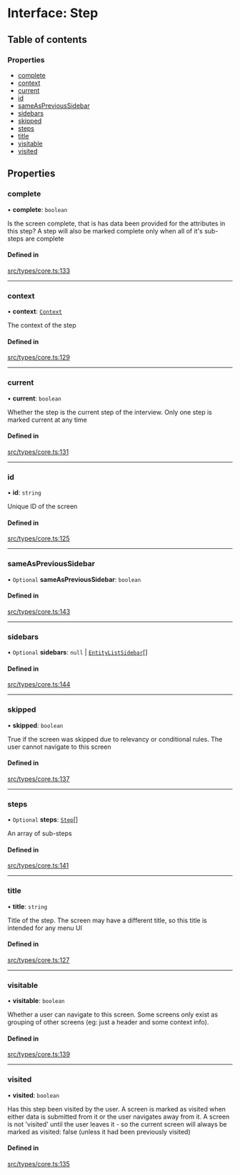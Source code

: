 # Interface: Step

## Table of contents

### Properties

- [complete](../wiki/Step#complete)
- [context](../wiki/Step#context)
- [current](../wiki/Step#current)
- [id](../wiki/Step#id)
- [sameAsPreviousSidebar](../wiki/Step#sameasprevioussidebar)
- [sidebars](../wiki/Step#sidebars)
- [skipped](../wiki/Step#skipped)
- [steps](../wiki/Step#steps)
- [title](../wiki/Step#title)
- [visitable](../wiki/Step#visitable)
- [visited](../wiki/Step#visited)

## Properties

### complete

• **complete**: `boolean`

Is the screen complete, that is has data been provided for the attributes in this step? A step will also be marked complete only when all of it's sub-steps are complete

#### Defined in

[src/types/core.ts:133](https://github.com/decisively-io/interview-sdk/blob/6c5a6e0/src/types/core.ts#L133)

___

### context

• **context**: [`Context`](../wiki/Context)

The context of the step

#### Defined in

[src/types/core.ts:129](https://github.com/decisively-io/interview-sdk/blob/6c5a6e0/src/types/core.ts#L129)

___

### current

• **current**: `boolean`

Whether the step is the current step of the interview. Only one step is marked current at any time

#### Defined in

[src/types/core.ts:131](https://github.com/decisively-io/interview-sdk/blob/6c5a6e0/src/types/core.ts#L131)

___

### id

• **id**: `string`

Unique ID of the screen

#### Defined in

[src/types/core.ts:125](https://github.com/decisively-io/interview-sdk/blob/6c5a6e0/src/types/core.ts#L125)

___

### sameAsPreviousSidebar

• `Optional` **sameAsPreviousSidebar**: `boolean`

#### Defined in

[src/types/core.ts:143](https://github.com/decisively-io/interview-sdk/blob/6c5a6e0/src/types/core.ts#L143)

___

### sidebars

• `Optional` **sidebars**: ``null`` \| [`EntityListSidebar`](../wiki/Exports#entitylistsidebar)[]

#### Defined in

[src/types/core.ts:144](https://github.com/decisively-io/interview-sdk/blob/6c5a6e0/src/types/core.ts#L144)

___

### skipped

• **skipped**: `boolean`

True if the screen was skipped due to relevancy or conditional rules. The user cannot navigate to this screen

#### Defined in

[src/types/core.ts:137](https://github.com/decisively-io/interview-sdk/blob/6c5a6e0/src/types/core.ts#L137)

___

### steps

• `Optional` **steps**: [`Step`](../wiki/Step)[]

An array of sub-steps

#### Defined in

[src/types/core.ts:141](https://github.com/decisively-io/interview-sdk/blob/6c5a6e0/src/types/core.ts#L141)

___

### title

• **title**: `string`

Title of the step. The screen may have a different title, so this title is intended for any menu UI

#### Defined in

[src/types/core.ts:127](https://github.com/decisively-io/interview-sdk/blob/6c5a6e0/src/types/core.ts#L127)

___

### visitable

• **visitable**: `boolean`

Whether a user can navigate to this screen. Some screens only exist as grouping of other screens (eg: just a header and some context info).

#### Defined in

[src/types/core.ts:139](https://github.com/decisively-io/interview-sdk/blob/6c5a6e0/src/types/core.ts#L139)

___

### visited

• **visited**: `boolean`

Has this step been visited by the user. A screen is marked as visited when either data is submitted from it or the user navigates away from it. A screen is not 'visited' until the user leaves it - so the current screen will always be marked as visited: false (unless it had been previously visited)

#### Defined in

[src/types/core.ts:135](https://github.com/decisively-io/interview-sdk/blob/6c5a6e0/src/types/core.ts#L135)
